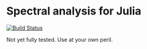 # Spectral analysis for Julia

[![Build Status](https://travis-ci.org/simonster/FrequencyDomainAnalysis.jl.png?branch=master)](https://travis-ci.org/simonster/FrequencyDomainAnalysis.jl)

Not yet fully tested. Use at your own peril.